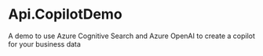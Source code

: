 # Api.CopilotDemo
A demo to use Azure Cognitive Search and Azure OpenAI to create a copilot for your business data
